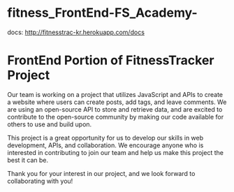 # fitness_FrontEnd-FS_Academy-
docs: http://fitnesstrac-kr.herokuapp.com/docs

# FrontEnd Portion of FitnessTracker Project
Our team is working on a project that utilizes JavaScript and APIs to create a website where users can create posts, add tags, and leave comments. We are using an open-source API to store and retrieve data, and are excited to contribute to the open-source community by making our code available for others to use and build upon.

This project is a great opportunity for us to develop our skills in web development, APIs, and collaboration. We encourage anyone who is interested in contributing to join our team and help us make this project the best it can be.

Thank you for your interest in our project, and we look forward to collaborating with you!

